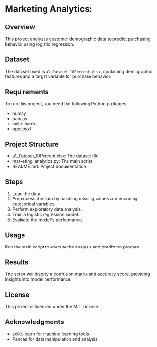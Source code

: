 # Marketing Analytics:

## Overview

This project analyzes customer demographic data to predict purchasing behavior using logistic regression.

## Dataset

The dataset used is `a1_Dataset_10Percent.xlsx`, containing demographic features and a target variable for purchase behavior.

## Requirements

To run this project, you need the following Python packages:
- numpy
- pandas
- scikit-learn
- openpyxl

## Project Structure

- a1_Dataset_10Percent.xlsx: The dataset file
- marketing_analytics.py: The main script
- README.md: Project documentation

## Steps

1. Load the data.
2. Preprocess the data by handling missing values and encoding categorical variables.
3. Perform exploratory data analysis.
4. Train a logistic regression model.
5. Evaluate the model's performance.

## Usage

Run the main script to execute the analysis and prediction process.

## Results

The script will display a confusion matrix and accuracy score, providing insights into model performance.

## License

This project is licensed under the MIT License.

## Acknowledgments

- scikit-learn for machine learning tools
- Pandas for data manipulation and analysis

